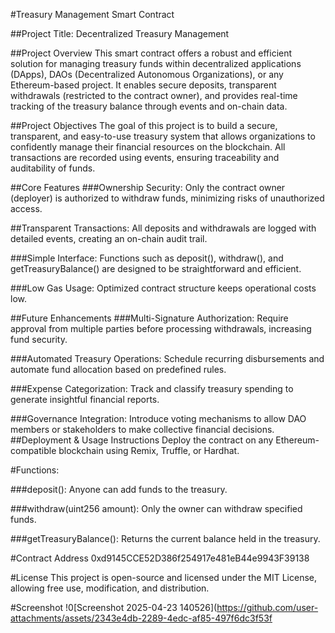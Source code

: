 #Treasury Management Smart Contract

##Project Title:
Decentralized Treasury Management

##Project Overview
This smart contract offers a robust and efficient solution for managing treasury funds within decentralized applications (DApps), DAOs (Decentralized Autonomous Organizations), or any Ethereum-based project. It enables secure deposits, transparent withdrawals (restricted to the contract owner), and provides real-time tracking of the treasury balance through events and on-chain data.

##Project Objectives
The goal of this project is to build a secure, transparent, and easy-to-use treasury system that allows organizations to confidently manage their financial resources on the blockchain. All transactions are recorded using events, ensuring traceability and auditability of funds.

##Core Features
###Ownership Security: Only the contract owner (deployer) is authorized to withdraw funds, minimizing risks of unauthorized access.

##Transparent Transactions: All deposits and withdrawals are logged with detailed events, creating an on-chain audit trail.

###Simple Interface: Functions such as deposit(), withdraw(), and getTreasuryBalance() are designed to be straightforward and efficient.

###Low Gas Usage: Optimized contract structure keeps operational costs low.

##Future Enhancements
###Multi-Signature Authorization: Require approval from multiple parties before processing withdrawals, increasing fund security.

###Automated Treasury Operations: Schedule recurring disbursements and automate fund allocation based on predefined rules.

###Expense Categorization: Track and classify treasury spending to generate insightful financial reports.

###Governance Integration: Introduce voting mechanisms to allow DAO members or stakeholders to make collective financial decisions.
##Deployment & Usage Instructions
Deploy the contract on any Ethereum-compatible blockchain using Remix, Truffle, or Hardhat.

#Functions:

###deposit(): Anyone can add funds to the treasury.

###withdraw(uint256 amount): Only the owner can withdraw specified funds.

###getTreasuryBalance(): Returns the current balance held in the treasury.

#Contract Address
0xd9145CCE52D386f254917e481eB44e9943F39138

#License
This project is open-source and licensed under the MIT License, allowing free use, modification, and distribution.

#Screenshot
!0[Screenshot 2025-04-23 140526](https://github.com/user-attachments/assets/2343e4db-2289-4edc-af85-497f6dc3f53f
